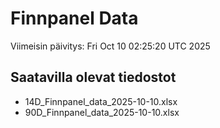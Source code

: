 # Finnpanel Data

Viimeisin päivitys: Fri Oct 10 02:25:20 UTC 2025

## Saatavilla olevat tiedostot
- 14D_Finnpanel_data_2025-10-10.xlsx
- 90D_Finnpanel_data_2025-10-10.xlsx
